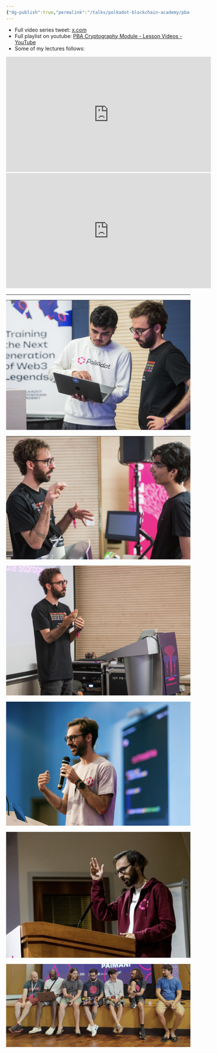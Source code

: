 ```yaml
---
{"dg-publish":true,"permalink":"/talks/polkadot-blockchain-academy/pba-4-hong-kong/","contentClasses":"img pba","created":"2024-06-27T17:30:02.063+01:00","updated":"2024-07-22T21:08:08.827+01:00"}
---
```


- Full video series tweet: [x.com](https://x.com/AcademyPolkadot/status/1805278082581811425)
- Full playlist on youtube: [PBA Cryptography Module - Lesson Videos - YouTube](https://www.youtube.com/playlist?list=PL-w_i5kwVqblgwQfXbR-n8pC1QE1IaxBZ)
- Some of my lectures follows: 

<iframe width="560" height="315" src="https://www.youtube.com/embed/videoseries?si=J0VF6BL1ZYtQSdSV&amp;list=PL-w_i5kwVqbkRmfDn5nzeuU1S_FFW8dDg" title="YouTube video player" frameborder="0" allow="accelerometer; autoplay; clipboard-write; encrypted-media; gyroscope; picture-in-picture; web-share" referrerpolicy="strict-origin-when-cross-origin" allowfullscreen></iframe>

<iframe width="560" height="315" src="https://www.youtube.com/embed/y8ZnmM555UY?si=awZUSFc86ckk1sHS" title="YouTube video player" frameborder="0" allow="accelerometer; autoplay; clipboard-write; encrypted-media; gyroscope; picture-in-picture; web-share" referrerpolicy="strict-origin-when-cross-origin" allowfullscreen></iframe>

--- 
![Screenshot 2024-07-18 at 15.15.42.png](/img/user/resources/Screenshot%202024-07-18%20at%2015.15.42.png)

![Screenshot 2024-07-18 at 15.15.53.png](/img/user/resources/Screenshot%202024-07-18%20at%2015.15.53.png)

![Screenshot 2024-07-18 at 15.16.22.png](/img/user/resources/Screenshot%202024-07-18%20at%2015.16.22.png)

![Screenshot 2024-07-18 at 15.16.57.png](/img/user/resources/Screenshot%202024-07-18%20at%2015.16.57.png)

![Screenshot 2024-07-18 at 15.17.24.png](/img/user/resources/Screenshot%202024-07-18%20at%2015.17.24.png)

![Screenshot 2024-07-18 at 15.17.38.png](/img/user/resources/Screenshot%202024-07-18%20at%2015.17.38.png)